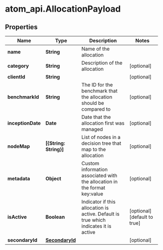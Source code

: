 # atom_api.AllocationPayload

## Properties
Name | Type | Description | Notes
------------ | ------------- | ------------- | -------------
**name** | **String** | Name of the allocation | 
**category** | **String** | Description of the allocation | [optional] 
**clientId** | **String** |  | [optional] 
**benchmarkId** | **String** | The ID for the benchmark that the allocation should be compared to | [optional] 
**inceptionDate** | **Date** | Date that the allocation first was managed | [optional] 
**nodeMap** | **[{String: String}]** | List of nodes in a decision tree that map to the allocation | [optional] 
**metadata** | **Object** | Custom information associated with the allocation in the format key:value | [optional] 
**isActive** | **Boolean** | Indicator if this allocation is active. Default is true which indicates it is active | [optional] [default to true]
**secondaryId** | [**SecondaryId**](SecondaryId.md) |  | [optional] 


